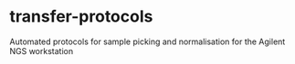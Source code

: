 # transfer-protocols
Automated protocols for sample picking and normalisation for the Agilent NGS workstation
